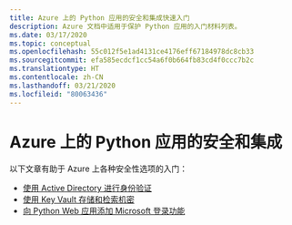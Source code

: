 ```yaml
---
title: Azure 上的 Python 应用的安全和集成快速入门
description: Azure 文档中适用于保护 Python 应用的入门材料列表。
ms.date: 03/17/2020
ms.topic: conceptual
ms.openlocfilehash: 55c012f5e1ad4131ce4176eff67184978dc8cb33
ms.sourcegitcommit: efa585ecdcf1cc54a6f0b664fb83cd4f0ccc7b2c
ms.translationtype: HT
ms.contentlocale: zh-CN
ms.lasthandoff: 03/21/2020
ms.locfileid: "80063436"
---
```

# <a name="security-and-integration-for-python-apps-on-azure"></a>Azure 上的 Python 应用的安全和集成

以下文章有助于 Azure 上各种安全性选项的入门：

- [使用 Active Directory 进行身份验证](python-sdk-azure-authenticate.md)
- [使用 Key Vault 存储和检索机密](/azure/key-vault/quick-create-python)
- [向 Python Web 应用添加 Microsoft 登录功能](/azure/active-directory/develop/quickstart-v2-python-webapp)
